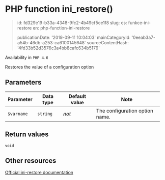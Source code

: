 PHP function ini_restore()
==========================

> id: fd329e19-b33a-4348-9fc2-4b49cf5ce1f8
> slug:
> 	cs: funkce-ini-restore
> 	en: php-function-ini-restore
> 
> publicationDate: '2019-09-11 10:04:03'
> mainCategoryId: '0eeab3a7-a54b-46db-a253-ca6100145648'
> sourceContentHash: '4fd33b52d3576c3a4bb8cafc634b5179'

Availability in `PHP 4.0`

Restores the value of a configuration option


Parameters
--------------

| Parameter | Data type | Default value | Note |
|-----|-----|-----|-----|
| `$varname` | `string` | *not* | The configuration option name. |


Return values
----------------

`void`



Other resources
------------

[Official ini-restore documentation](https://www.php.net/manual/en/function.ini-restore.php)
